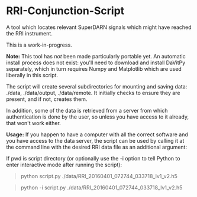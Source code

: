 # RRI-Conjunction-Script
A tool which locates relevant SuperDARN signals which might have reached the RRI instrument.

This is a work-in-progress.


**Note:**
This tool has *not* been made particularly portable yet. An automatic install
process does not exist: you'll need to download and install DaVitPy separately, 
which in turn requires Numpy and Matplotlib which are used liberally in this 
script.

The script will create several subdirectories for mounting and saving data:
./data, ./data/output, ./data/remote. It initially checks to ensure they are
present, and if not, creates them.

In addition, some of the data is retrieved from a server from which 
authentication is done by the user, so unless you have access to it
already, that won't work either. 

**Usage:**
If you happen to have a computer with all the correct software and you have
access to the data server, the script can be used by calling it at the 
command line with the desired RRI data file as an additional argument:

If pwd is script directory (or optionally use the -i option to tell Python
to enter interactive mode after running the script):
> python script.py ./data/RRI_20160401_072744_033718_lv1_v2.h5

> python -i script.py ./data/RRI_20160401_072744_033718_lv1_v2.h5

